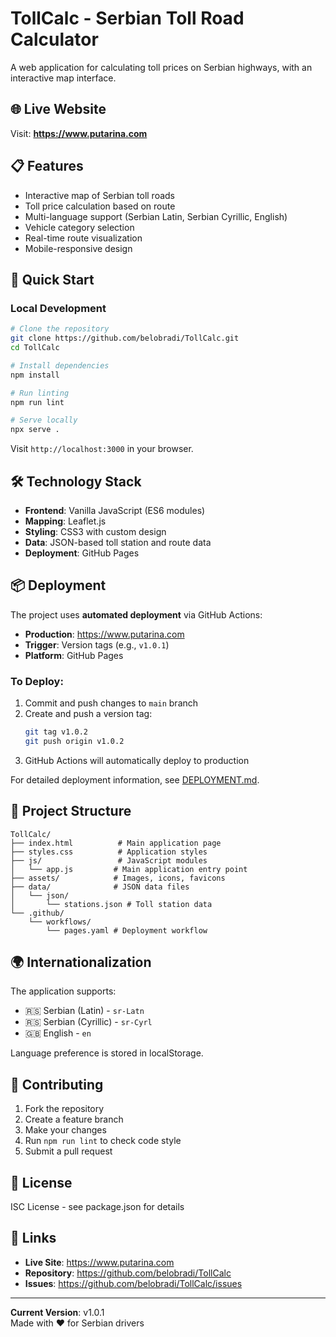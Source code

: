 # TollCalc - Serbian Toll Road Calculator

A web application for calculating toll prices on Serbian highways, with an interactive map interface.

## 🌐 Live Website
Visit: **https://www.putarina.com**

## 📋 Features
- Interactive map of Serbian toll roads
- Toll price calculation based on route
- Multi-language support (Serbian Latin, Serbian Cyrillic, English)
- Vehicle category selection
- Real-time route visualization
- Mobile-responsive design

## 🚀 Quick Start

### Local Development
```bash
# Clone the repository
git clone https://github.com/belobradi/TollCalc.git
cd TollCalc

# Install dependencies
npm install

# Run linting
npm run lint

# Serve locally
npx serve .
```

Visit `http://localhost:3000` in your browser.

## 🛠️ Technology Stack
- **Frontend**: Vanilla JavaScript (ES6 modules)
- **Mapping**: Leaflet.js
- **Styling**: CSS3 with custom design
- **Data**: JSON-based toll station and route data
- **Deployment**: GitHub Pages

## 📦 Deployment

The project uses **automated deployment** via GitHub Actions:

- **Production**: https://www.putarina.com
- **Trigger**: Version tags (e.g., `v1.0.1`)
- **Platform**: GitHub Pages

### To Deploy:
1. Commit and push changes to `main` branch
2. Create and push a version tag:
   ```bash
   git tag v1.0.2
   git push origin v1.0.2
   ```
3. GitHub Actions will automatically deploy to production

For detailed deployment information, see [DEPLOYMENT.md](./DEPLOYMENT.md).

## 📁 Project Structure
```
TollCalc/
├── index.html          # Main application page
├── styles.css          # Application styles
├── js/                 # JavaScript modules
│   └── app.js         # Main application entry point
├── assets/            # Images, icons, favicons
├── data/              # JSON data files
│   └── json/
│       └── stations.json # Toll station data
└── .github/
    └── workflows/
        └── pages.yaml # Deployment workflow
```

## 🌍 Internationalization
The application supports:
- 🇷🇸 Serbian (Latin) - `sr-Latn`
- 🇷🇸 Serbian (Cyrillic) - `sr-Cyrl`
- 🇬🇧 English - `en`

Language preference is stored in localStorage.

## 🤝 Contributing
1. Fork the repository
2. Create a feature branch
3. Make your changes
4. Run `npm run lint` to check code style
5. Submit a pull request

## 📄 License
ISC License - see package.json for details

## 🔗 Links
- **Live Site**: https://www.putarina.com
- **Repository**: https://github.com/belobradi/TollCalc
- **Issues**: https://github.com/belobradi/TollCalc/issues

---
**Current Version**: v1.0.1  
Made with ❤️ for Serbian drivers